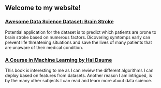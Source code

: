 ## Welcome to my website!

### [Awesome Data Science Dataset: Brain Stroke](https://www.kaggle.com/datasets/jillanisofttech/brain-stroke-dataset)
Potential application for the dataset is to predict which patients are prone to brain stroke based on numerous factors. Dicovering symtomps early can prevent life threatening situations and save the lives of many patients that are unaware of their medical condition.

### [A Course in Machine Learning by Hal Daume](http://ciml.info/)
This book is interesting to me as I can review the different algorithms I can deploy based on features from datasets. Another reason I am intrigued, is by the many other subjects I can read and learn more about data science.
